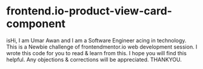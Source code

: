 # frontend.io-product-view-card-component
isHi, I am Umar Awan and I am a Software Engineer acing in technology. This is a Newbie challenge of frontendmentor.io web development session. I wrote this code for you to read &amp; learn from this. I hope you will find this helpful. Any objections &amp; corrections will be appreciated. THANKYOU.
